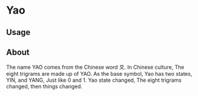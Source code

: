 # Yao

## Usage

## About

The name YAO comes from the Chinese word 爻. In Chinese culture, The eight trigrams are made up of YAO. As the base symbol, Yao has two states, YIN, and YANG, Just like 0 and 1. Yao state changed, The eight trigrams changed, then things changed.
